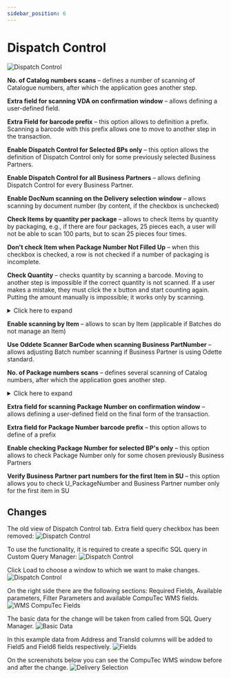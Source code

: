 ```yaml
---
sidebar_position: 6
---
```


# Dispatch Control

![Dispatch Control](./media/cc-dispatch-control.webp)

**No. of Catalog numbers scans** – defines a number of scanning of Catalogue numbers, after which the application goes another step.

**Extra field for scanning VDA on confirmation window** – allows defining a user-defined field.

**Extra Field for barcode prefix** – this option allows to definition a prefix. Scanning a barcode with this prefix allows one to move to another step in the transaction.

**Enable Dispatch Control for Selected BPs only** – this option allows the definition of Dispatch Control only for some previously selected Business Partners.

**Enable Dispatch Control for all Business Partners** – allows defining Dispatch Control for every Business Partner.

**Enable DocNum scanning on the Delivery selection window** – allows scanning by document number (by content, if the checkbox is unchecked)

**Check Items by quantity per package** – allows to check Items by quantity by packaging, e.g., if there are four packages, 25 pieces each, a user will not be able to scan 100 parts, but to scan 25 pieces four times.

**Don't check Item when Package Number Not Filled Up** – when this checkbox is checked, a row is not checked if a number of packaging is incomplete.

**Check Quantity** – checks quantity by scanning a barcode. Moving to another step is impossible if the correct quantity is not scanned. If a user makes a mistake, they must click the x button and start counting again. Putting the amount manually is impossible; it works only by scanning.
    <details>
    <summary>Click here to expand</summary>
    <div>
    ![Check Quantity](./media/check-quantity.PNG)
    </div>
    </details>

**Enable scanning by Item** – allows to scan by Item (applicable if Batches do not manage an Item)

**Use Oddete Scanner BarCode when scanning Business PartNumber** – allows adjusting Batch number scanning if Business Partner is using Odette standard.

**No. of Package numbers scans** – defines several scanning of Catalog numbers, after which the application goes another step.
    <details>
    <summary>Click here to expand</summary>
    <div>
        ![BP Part Number](./media/bp-part-number.png)
    </div>
    </details>

**Extra field for scanning Package Number on confirmation window** – allows defining a user-defined field on the final form of the transaction.

**Extra field for Package Number barcode prefix** – this option allows to define of a prefix

**Enable checking Package Number for selected BP's only** – this option allows to check Package Number only for some chosen previously Business Partners

**Verify Business Partner part numbers for the first Item in SU** – this option allows you to check U_PackageNumber and Business Partner number only for the first item in SU

## Changes

The old view of Dispatch Control tab. Extra field query checkbox has been removed:
    ![Dispatch Control](./media/dispatch-control/dispatch-control.png)

To use the functionality, it is required to create a specific SQL query in Custom Query Manager:
    ![Dispatch Control](./media/dispatch-control/dispatch-control-01.png)

Click Load to choose a window to which we want to make changes.
    ![Dispatch Control](./media/dispatch-control/dispatch-control-02.png)

On the right side there are the following sections: Required Fields, Available parameters, Filter Parameters and available CompuTec WMS fields.
    ![WMS CompuTec Fields](./media/dispatch-control/fields.png)

The basic data for the change will be taken from called from SQL Query Manager.
    ![Basic Data](./media/dispatch-control/basic-data.png)

In this example data from Address and TransId columns will be added to Field5 and Field6 fields respectively.
    ![Fields](./media/dispatch-control/fields-01.png)

On the screenshots below you can see the CompuTec WMS window before and after the change.
    ![Delivery Selection](./media/dispatch-control/delivery-selection.PNG)
